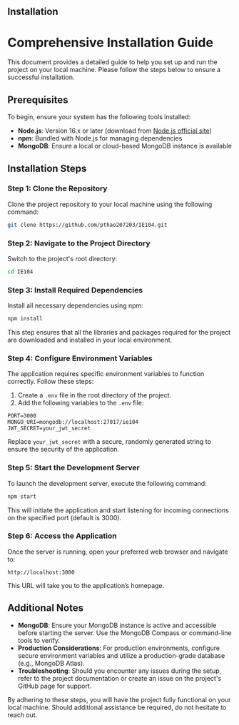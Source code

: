
## Installation
# Comprehensive Installation Guide

This document provides a detailed guide to help you set up and run the project on your local machine. Please follow the steps below to ensure a successful installation.

## Prerequisites
To begin, ensure your system has the following tools installed:

- **Node.js**: Version 16.x or later (download from [Node.js official site](https://nodejs.org))
- **npm**: Bundled with Node.js for managing dependencies
- **MongoDB**: Ensure a local or cloud-based MongoDB instance is available

## Installation Steps

### Step 1: Clone the Repository
Clone the project repository to your local machine using the following command:
```bash
git clone https://github.com/pthao207203/IE104.git
```

### Step 2: Navigate to the Project Directory
Switch to the project's root directory:
```bash
cd IE104
```

### Step 3: Install Required Dependencies
Install all necessary dependencies using npm:
```bash
npm install
```
This step ensures that all the libraries and packages required for the project are downloaded and installed in your local environment.

### Step 4: Configure Environment Variables
The application requires specific environment variables to function correctly. Follow these steps:

1. Create a `.env` file in the root directory of the project.
2. Add the following variables to the `.env` file:

```env
PORT=3000
MONGO_URI=mongodb://localhost:27017/ie104
JWT_SECRET=your_jwt_secret
```
Replace `your_jwt_secret` with a secure, randomly generated string to ensure the security of the application.

### Step 5: Start the Development Server
To launch the development server, execute the following command:
```bash
npm start
```
This will initiate the application and start listening for incoming connections on the specified port (default is 3000).

### Step 6: Access the Application
Once the server is running, open your preferred web browser and navigate to:
```
http://localhost:3000
```
This URL will take you to the application’s homepage.

## Additional Notes

- **MongoDB**: Ensure your MongoDB instance is active and accessible before starting the server. Use the MongoDB Compass or command-line tools to verify.
- **Production Considerations**: For production environments, configure secure environment variables and utilize a production-grade database (e.g., MongoDB Atlas).
- **Troubleshooting**: Should you encounter any issues during the setup, refer to the project documentation or create an issue on the project's GitHub page for support.

By adhering to these steps, you will have the project fully functional on your local machine. Should additional assistance be required, do not hesitate to reach out.
